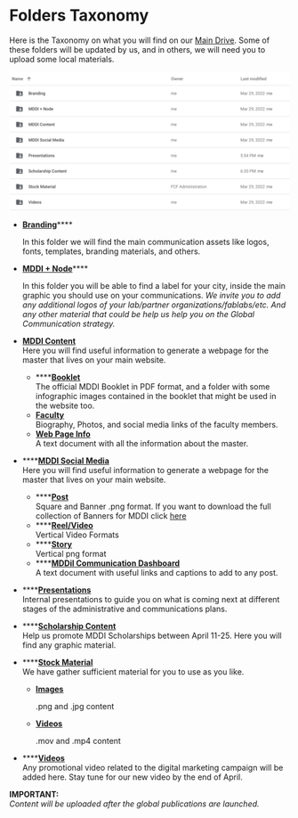 # Folders Taxonomy

Here is the Taxonomy on what you will find on our [Main Drive](https://drive.google.com/drive/folders/183jCECCRJXUzxO5jDxJszK9-YumYMG01). Some of these folders will be updated by us, and in others, we will need you to upload some local materials.

![](<.gitbook/assets/Screen Shot 2022-04-07 at 7.23.07 PM.png>)

*   [**Branding**](https://drive.google.com/drive/folders/1clj3vRfy4okDWQyTwLNLrGwaj9kCmZpe)****

    In this folder we will find the main communication assets like logos, fonts, templates, branding materials, and others.
*   [**MDDI + Node**](https://drive.google.com/drive/folders/15mkRVoOpKNb7xogw1V-N3pP7fXos4sr9)****

    In this folder you will be able to find a label for your city, inside the main graphic you should use on your communications. _We invite you to add any additional logos of your lab/partner organizations/fablabs/etc. And any other material that could be help us help you on the Global Communication strategy._ &#x20;
* [**MDDI Content**](https://drive.google.com/drive/folders/1Y\_EWthQ7LR8ebM28Yzty0TTNeUzc8eCN)\
  Here you will find useful information to generate a webpage for the master that lives on your main website.
  * ****[**Booklet**](https://drive.google.com/drive/folders/1i9hQrw2igpXwaR1j1-RIjPM6ivW\_GqM8)\
    The official MDDI Booklet in PDF format, and a folder with some infographic images contained in the booklet that might be used in the website too.
  * [**Faculty**](https://drive.google.com/drive/folders/1QRSGwAJ2gxX5GCTDKaqzf7r-t1tCDTHt?usp=sharing)\
    Biography, Photos, and social media links of the faculty members.
  * [**Web Page Info**](https://drive.google.com/drive/folders/1m46NA9pUgnwi6It7sJoqCVH4vxIWq9c6?usp=sharing)\
    A text document with all the information about the master.
* ****[**MDDI Social Media**](https://drive.google.com/drive/folders/1cP-kJdqXWWoli5yuy4Nfq-Y5bJOFKS4e)\
  Here you will find useful information to generate a webpage for the master that lives on your main website.
  * ****[**Post**](https://drive.google.com/drive/folders/1BOBceRBL7uPp8rxna58SKHvXlRQ8PuNc?usp=sharing)\
    Square and Banner .png format. If you want to download the full collection of Banners for MDDI click [here](https://drive.google.com/file/d/1UMVwtJT0pkkCBXTehqgz393p7w91HqGw/view?usp=sharing)
  * ****[**Reel/Video**](https://drive.google.com/drive/folders/1u34wKULpqaco7Q3N38-mwrqNTPZRuycL?usp=sharing)\
    Vertical Video Formats
  * ****[**Story**](https://drive.google.com/drive/folders/1h9kW8EMgQSvbgm2Xc855bvMeLm8H2TQg?usp=sharing)\
    Vertical png format
  * ****[**MDDiI Communication Dashboard**](https://docs.google.com/document/d/1PtChZhFSa5ZKwWcPzCXGhi-9qexQmZhpcouRBCR\_CSI/edit?usp=sharing)\
    A text document with useful links and captions to add to any post.
* ****[**Presentations**](https://drive.google.com/drive/folders/1IPk9rm8tpcPPRA8Dllw8VvdXbwQiyh6O)\
  Internal presentations to guide you on what is coming next at different stages of the administrative and communications plans.&#x20;
* ****[**Scholarship Content**](https://drive.google.com/drive/folders/1YbQ-meQ4f8TCBEQ5LP8PwWQWzd63UnIH)\
  Help us promote MDDI Scholarships between April 11-25. Here you will find any graphic material.
* ****[**Stock Material**](https://drive.google.com/drive/folders/1QxxVFPurhbM29jeyhfacpt-T8UkHJZ14)\
  We have gather sufficient material for you to use as you like.
  *   ****[**Images**](https://drive.google.com/drive/folders/14rpbTjFgQvKO6BlM5chokSHFbJY7tjxI)****

      .png and .jpg content
  *   ****[**Videos**](https://drive.google.com/drive/folders/1cDNZaYAcTINnV1gHmnSVSYsqeHO0QuWo)****

      .mov and .mp4 content
* ****[**Videos**](https://drive.google.com/drive/folders/1CSyENnIvhYOdVZ1AoHKiJlF9t1Qlv-X5)\
  Any promotional video related to the digital marketing campaign will be added here. Stay tune for our new video by the end of April.&#x20;

**IMPORTANT:**\
_Content will be uploaded after the global publications are launched._&#x20;
